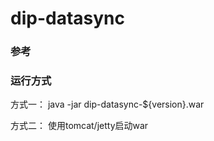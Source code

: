 dip-datasync
=================

### 参考


### 运行方式
方式一：
java -jar dip-datasync-${version}.war

方式二：
使用tomcat/jetty启动war
